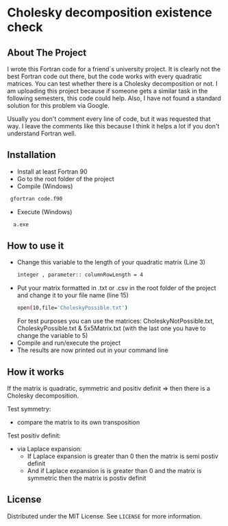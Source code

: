 # Cholesky decomposition existence check

<!-- ABOUT THE PROJECT -->

## About The Project
I wrote this Fortran code for a friend´s university project. It is clearly not the best Fortran code out there, 
but the code works with every quadratic matrices. You can test whether there is a Cholesky decomposition or not.
I am uploading this project because if someone gets a similar task in the following semesters, this code could help. Also, I have not found a standard solution for this problem via Google.

Usually you don't comment every line of code, but it was requested that way. 
I leave the comments like this because I think it helps a lot if you don't understand Fortran well.


## Installation
 - Install at least Fortran 90
 - Go to the root folder of the project  
 - Compile (Windows)
  ```sh   
   gfortran code.f90
  ```
 - Execute (Windows)
 ```sh   
   a.exe
  ```

## How to use it

 * Change this variable to the length of your quadratic matrix (Line 3)
   ```sh  
   integer , parameter:: columnRowLength = 4
     ```
 * Put your matrix formatted in .txt or .csv in the root folder of the project and change it to your file name (line 15)
   ```sh  
   open(10,file='CholeskyPossible.txt')
    ```
   For test purposes you can use the matrices: CholeskyNotPossible.txt, CholeskyPossible.txt & 5x5Matrix.txt (with the last one you have to change the variable to 5) 
 * Compile and run/execute the project
 * The results are now printed out in your command line
## How it works
If the matrix is quadratic, symmetric and positiv definit => then there is a Cholesky decomposition.

Test symmetry: 
 - compare the matrix to its own transposition

Test positiv definit:
 * via Laplace expansion: 
   * If Laplace expansion is greater than 0 then the matrix is semi postiv definit
   * And if Laplace expansion is is greater than 0 and the matrix is symmetric then the matrix is postiv definit
 

<!-- LICENSE -->

## License

Distributed under the MIT License. See `LICENSE` for more information.
